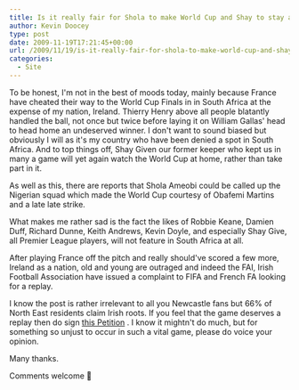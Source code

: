 ```yaml
---
title: Is it really fair for Shola to make World Cup and Shay to stay at home?
author: Kevin Doocey
type: post
date: 2009-11-19T17:21:45+00:00
url: /2009/11/19/is-it-really-fair-for-shola-to-make-world-cup-and-shay-to-stay-at-home/
categories:
  - Site
---
```


To be honest, I'm not in the best of moods today, mainly because France have cheated their way to the World Cup Finals in in South Africa at the expense of my nation, Ireland. Thierry Henry above all people blatantly handled the ball, not once but twice before laying it on William Gallas' head to head home an undeserved winner. I don't want to sound biased but obviously I will as it's my country who have been denied a spot in South Africa. And to top things off, Shay Given our former keeper who kept us in many a game will yet again watch the World Cup at home, rather than take part in it.

As well as this, there are reports that Shola Ameobi could be called up the Nigerian squad which made the World Cup courtesy of Obafemi Martins and a late late strike.

What makes me rather sad is the fact the likes of Robbie Keane, Damien Duff, Richard Dunne, Keith Andrews, Kevin Doyle, and especially Shay Give, all Premier League players, will not feature in South Africa at all.

After playing France off the pitch and really should've scored a few more, Ireland as a nation, old and young are outraged and indeed the FAI, Irish Football Association have issued a complaint to FIFA and French FA looking for a replay.

I know the post is rather irrelevant to all you Newcastle fans but 66% of North East residents claim Irish roots. If you feel that the game deserves a replay then do sign [this Petition][1] . I know it mightn't do much, but for something so unjust to occur in such a vital game, please do voice your opinion.

Many thanks.

Comments welcome 🙂

[1]: http://www.gopetition.com/petitions/review-the-ireland-vs-france-qualifier-france/sign.html "THIS PETITION"
